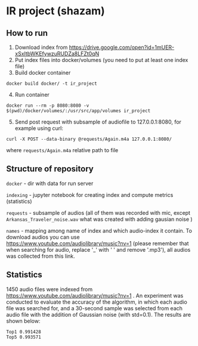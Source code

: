 # IR project (shazam)

## How to run

1) Download index from https://drive.google.com/open?id=1mUER-xSxItbWKEfywzuRUDZa8LFZt0qN
2) Put index files into docker/volumes (you need to put at least one index file)
3) Build docker container 

```docker build docker/ -t ir_project```

4) Run container 

```docker run --rm -p 8080:8080 -v $(pwd)/docker/volumes/:/usr/src/app/volumes ir_project```

5) Send post request with subsample of audiofile to 127.0.0.1:8080, for example using curl: 

```curl -X POST --data-binary @requests/Again.m4a 127.0.0.1:8080/```

where `requests/Again.m4a` relative path to file

## Structure of repository

`docker` - dir with data for run server

`indexing` - jupyter notebook for creating index and compute metrics (statistics)

`requests` - subsample of audios (all of them was recorded with mic, except `Arkansas_Traveler_noise.wav` what was created with adding gausian noise )

`names` - mapping among name of index and which audio-index it contain. To download audios you can use https://www.youtube.com/audiolibrary/music?nv=1 (please remember that when searching for audio, replace '_' with ' ' and remove '.mp3'), all audios was collected from this link.

## Statistics

1450 audio files were indexed from https://www.youtube.com/audiolibrary/music?nv=1 . 
An experiment was conducted to evaluate the accuracy of the algorithm, in which each audio file was searched for, and a 30-second sample was selected from each audio file with the addition of Gaussian noise (with std=0.1). The results are shown below:
```
Top1 0.991428
Top5 0.993571
```
